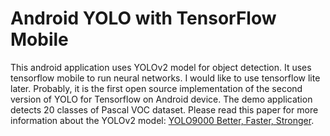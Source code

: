 # Android YOLO with TensorFlow Mobile
This android application uses YOLOv2 model for object detection. It uses tensorflow mobile to run neural networks. I would like to use tensorflow lite later. Probably, it is the first open source implementation of the second version of YOLO for Tensorflow on Android device. The demo application detects 20 classes of Pascal VOC dataset. Please read this paper for more information about the YOLOv2 model: [YOLO9000 Better, Faster, Stronger](https://arxiv.org/pdf/1612.08242.pdf).

